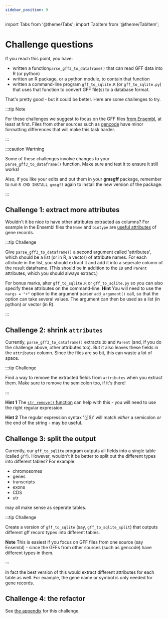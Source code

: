 ```yaml
---
sidebar_position: 9
---
```


import Tabs from '@theme/Tabs';
import TabItem from '@theme/TabItem';

# Challenge questions

If you reach this point, you have:

* written a function`parse_gff3_to_dataframe()` that can read GFF data into R (or python)
* written an R package, or a python module, to contain that function
* written a command-line program `gff_to_sqlite.R` (or `gff_to_sqlite.py`) that uses that function to convert GFF file(s) to a database format.

That's pretty good - but it could be better.  Here are some challenges to try. 

:::tip Note

For these challenges we suggest to focus on the GFF files [from
Ensembl](http://ftp.ensembl.org/pub/current_gff3/homo_sapiens/), at least at first.  Files from other sources such as
[gencode](https://www.gencodegenes.org/human/) have minor formatting differences that will make this task harder.

:::

:::caution Wartning

Some of these challenges involve changes to your `parse_gff3_to_dataframe()` function. Make sure and test it to ensure
it still works!

Also, if you like your edits and put them in your **gmsgff** package, remember to run `R CMD INSTALL gmsgff` again to
install the new version of the package.

:::


## Challenge 1: extract more attributes

Wouldn't it be nice to have other attributes extracted as columns?  For example in the Ensembl files the `Name` and
`biotype` are [useful attributes](https://ftp.ensembl.org/pub/current_gff3/homo_sapiens/README) of gene records.

:::tip Challenge

Give `parse_gff3_to_dataframe()` a second argument called 'attributes', which should be a list (or in R,
a vector) of attribute names. For each attribute in the list, you should extract it and add it into a seperate column of
the result dataframe.  (This should be in addition to the `ID` and `Parent` attributes, which you should always
extract.)

For bonus marks, alter `gff_to_sqlite.R` or `gff_to_sqlite.py` so you can also specify these attributes on the
command-line. **Hint** You will need to use the `nargs = "+"` option to the argument parser `add_argument()` call, so
that the option can take several values.  The argument can then be used as a list (in python) or vector (in R).

:::

## Challenge 2: shrink `attributes`

Currently, `parse_gff3_to_dataframe()` extracts `ID` and `Parent` (and, if you do the challenge above, other attributes too).
But it also leaves these fields in the `attributes` column.  Since the files are so bit, this can waste a lot of space.

:::tip Challenge

Find a way to remove the extracted fields from `attributes` when you extract them.
Make sure to remove the semicolon too, if it's there!

:::

**Hint 1** The [`str_remove()` function](https://stringr.tidyverse.org/reference/str_remove.html) can help with this -
you will need to use the right regular expression.

**Hint 2** The regular expression syntax '(;|$)' will match *either* a semicolon *or* the end of the string - may be
useful.

## Challenge 3: split the output

Currently, our `gff_to_sqlite` program outputs all fields into a single table (called `gff`).
However, wouldn't it be better to split out the different types into different tables?
For example:

* chromosomes
* genes
* transcripts
* exons
* CDS
* utr

may all make sense as seperate tables.

:::tip Challenge

Create a version of `gff_to_sqlite` (say, `gff_to_sqlite_split`) that outputs different gff record types into different
tables.

**Note** This is easiest if you focus on GFF files from one source (say Ensembl) - since the GFFs from other sources
(such as gencode) have different types in them.

:::

In fact the best version of this would extract different attributes for each table as well.  For example, the gene name or symbol
is only needed for gene records.

## Challenge 4: the refactor

See [the appendix](appendices/refactoring.md) for this challenge.

